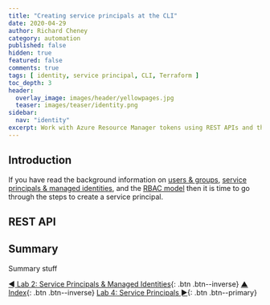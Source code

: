 ```yaml
---
title: "Creating service principals at the CLI"
date: 2020-04-29
author: Richard Cheney
category: automation
published: false
hidden: true
featured: false
comments: true
tags: [ identity, service principal, CLI, Terraform ]
toc_depth: 3
header:
  overlay_image: images/header/yellowpages.jpg
  teaser: images/teaser/identity.png
sidebar:
  nav: "identity"
excerpt: Work with Azure Resource Manager tokens using REST APIs and the curl utility, before moving on to the CLI. Then see how it varies with service principals and managed identities.
---
```


## Introduction

If you have read the background information on [users & groups](../users), [service principals & managed identities](../sp&msi), and the [RBAC model](../rbac) then it is time to go through the steps to create a service principal.

## REST API



## Summary

Summary stuff

<CHANGE ME>

[◄ Lab 2: Service Principals & Managed Identities](../lab2){: .btn .btn--inverse} [▲ Index](../#labs){: .btn .btn--inverse} [Lab 4: Service Principals ►](../lab4){: .btn .btn--primary}

